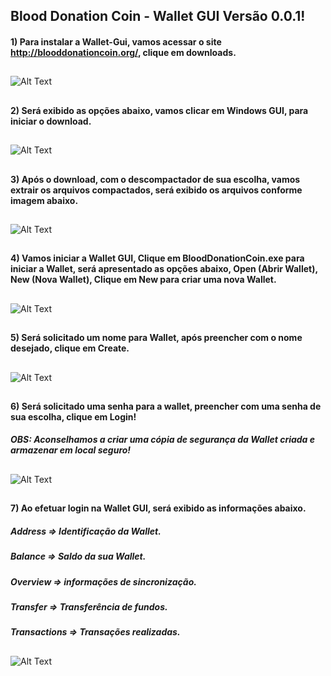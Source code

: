 ## Blood Donation Coin - Wallet GUI Versão 0.0.1!

#### 1) Para instalar a Wallet-Gui, vamos acessar o site http://blooddonationcoin.org/, clique em downloads.
##

![Alt Text](https://raw.githubusercontent.com/blooddonationcoin/blooddonationcoin/master/blooddonationcoin/img/Wallet-GUI/Wallet-Gui-01.PNG)

##
#### 2) Será exibido as opções abaixo, vamos clicar em Windows GUI, para iniciar o download.
##

![Alt Text](https://raw.githubusercontent.com/blooddonationcoin/blooddonationcoin/master/blooddonationcoin/img/Wallet-GUI/Wallet-Gui-02.PNG)

##
#### 3) Após o download, com o descompactador de sua escolha, vamos extrair os arquivos compactados, será exibido os arquivos conforme imagem abaixo.
##

![Alt Text](https://raw.githubusercontent.com/blooddonationcoin/blooddonationcoin/master/blooddonationcoin/img/Wallet-GUI/Wallet-Gui-03.PNG)

##
#### 4) Vamos iniciar a Wallet GUI, Clique em BloodDonationCoin.exe para iniciar a Wallet, será apresentado as opções abaixo, Open (Abrir Wallet), New (Nova Wallet), Clique em New para criar uma nova Wallet.
##

![Alt Text](https://raw.githubusercontent.com/blooddonationcoin/blooddonationcoin/master/blooddonationcoin/img/Wallet-GUI/Wallet-Gui-04.PNG)

## 
#### 5) Será solicitado um nome para Wallet, após preencher com o nome desejado, clique em Create.
##

![Alt Text](https://raw.githubusercontent.com/blooddonationcoin/blooddonationcoin/master/blooddonationcoin/img/Wallet-GUI/Wallet-Gui-05.PNG)

##
#### 6) Será solicitado uma senha para a wallet, preencher com uma senha de sua escolha, clique em Login!
##### OBS: Aconselhamos a criar uma cópia de segurança da Wallet criada e armazenar em local seguro!
##

![Alt Text](https://raw.githubusercontent.com/blooddonationcoin/blooddonationcoin/master/blooddonationcoin/img/Wallet-GUI/Wallet-Gui-06.PNG)

##
#### 7) Ao efetuar login na Wallet GUI, será exibido as informações abaixo.
##### Address => Identificação da Wallet.
##### Balance => Saldo da sua Wallet. 
##### Overview => informações de sincronização.
##### Transfer => Transferência de fundos.  
##### Transactions => Transações realizadas.
##

![Alt Text](https://raw.githubusercontent.com/blooddonationcoin/blooddonationcoin/master/blooddonationcoin/img/Wallet-GUI/Wallet-Gui-07.PNG)







